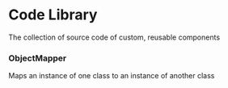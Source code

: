 # Code Library
The collection of source code of custom, reusable components


### ObjectMapper
Maps an instance of one class to an instance of another class


